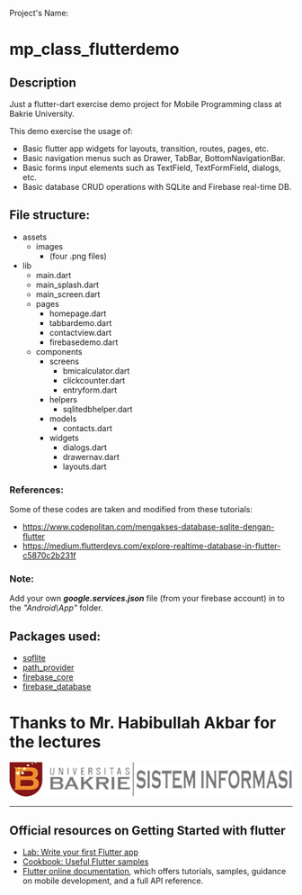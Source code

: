 Project's Name:
# mp_class_flutterdemo

## Description
Just a flutter-dart exercise demo project for Mobile Programming class at Bakrie University.

This demo exercise the usage of:
- Basic flutter app widgets for layouts, transition, routes, pages, etc.
- Basic navigation menus such as Drawer, TabBar, BottomNavigationBar.
- Basic forms input elements such as TextField, TextFormField, dialogs, etc.
- Basic database CRUD operations with SQLite and Firebase real-time DB.

## File structure:
  - assets
    - images
      - (four .png files)
  - lib
    - main.dart
    - main_splash.dart
    - main_screen.dart
    - pages
      - homepage.dart
      - tabbardemo.dart
      - contactview.dart
      - firebasedemo.dart
    - components
      - screens
        - bmicalculator.dart
        - clickcounter.dart
        - entryform.dart
      - helpers
        - sqlitedbhelper.dart
      - models
        - contacts.dart
      - widgets
        - dialogs.dart
        - drawernav.dart
        - layouts.dart

### References:
Some of these codes are taken and modified from these tutorials:
  - https://www.codepolitan.com/mengakses-database-sqlite-dengan-flutter
  - https://medium.flutterdevs.com/explore-realtime-database-in-flutter-c5870c2b231f

### Note:  
  Add your own ***google.services.json*** file (from your firebase account) in to the *"Android\App"* folder. 

## Packages used:
  - [sqflite](https://pub.dev/packages/sqflite)
  - [path_provider](https://pub.dev/packages/path_provider)
  - [firebase_core](https://pub.dev/packages/firebase_core)
  - [firebase_database](https://pub.dev/packages/firebase_database)

# Thanks to Mr. Habibullah Akbar for the lectures

![UB-SI banner](assets/images/UB_SI_logo.png#gh-light-mode-only)

---

## Official resources on Getting Started with flutter
- [Lab: Write your first Flutter app](https://flutter.dev/docs/get-started/codelab)
- [Cookbook: Useful Flutter samples](https://flutter.dev/docs/cookbook)
- [Flutter online documentation](https://flutter.dev/docs), which offers tutorials, samples, guidance on mobile development, and a full API reference.
